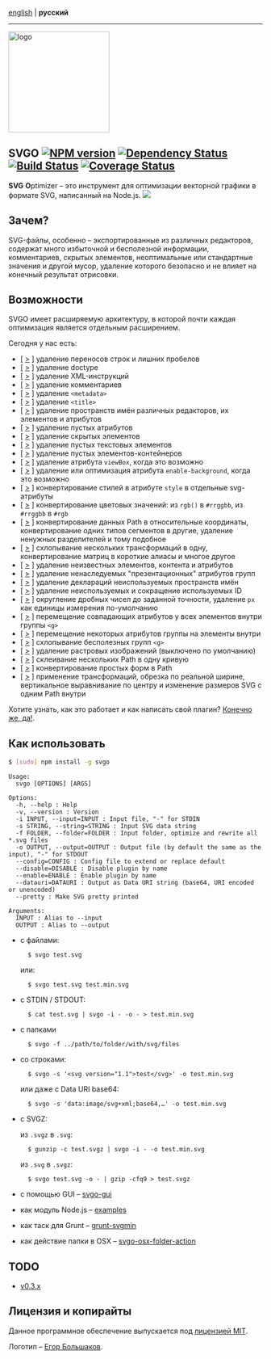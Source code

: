[english](https://github.com/svg/svgo/blob/master/README.md) | **русский**
- - -

<img src="http://soulshine.in/svgo.svg" width="200" height="200" alt="logo"/>

## SVGO [![NPM version](https://badge.fury.io/js/svgo.png)](https://npmjs.org/package/svgo) [![Dependency Status](https://gemnasium.com/svg/svgo.png)](https://gemnasium.com/svg/svgo) [![Build Status](https://secure.travis-ci.org/svg/svgo.png)](https://travis-ci.org/svg/svgo) [![Coverage Status](https://coveralls.io/repos/svg/svgo/badge.png?branch=master)](https://coveralls.io/r/svg/svgo)

**SVG** **O**ptimizer – это инструмент для оптимизации векторной графики в формате SVG, написанный на Node.js.
![](https://mc.yandex.ru/watch/18431326)

## Зачем?

SVG-файлы, особенно – экспортированные из различных редакторов, содержат много избыточной и бесполезной информации, комментариев, скрытых элементов, неоптимальные или стандартные значения и другой мусор, удаление которого безопасно и не влияет на конечный результат отрисовки.

## Возможности

SVGO имеет расширяемую архитектуру, в которой почти каждая оптимизация является отдельным расширением.

Сегодня у нас есть:

* [ [>](https://github.com/svg/svgo/blob/master/plugins/cleanupAttrs.js) ] удаление переносов строк и лишних пробелов
* [ [>](https://github.com/svg/svgo/blob/master/plugins/removeDoctype.js) ] удаление doctype
* [ [>](https://github.com/svg/svgo/blob/master/plugins/removeXMLProcInst.js) ] удаление XML-инструкций
* [ [>](https://github.com/svg/svgo/blob/master/plugins/removeComments.js) ] удаление комментариев
* [ [>](https://github.com/svg/svgo/blob/master/plugins/removeMetadata.js) ] удаление `<metadata>`
* [ [>](https://github.com/svg/svgo/blob/master/plugins/removeTitle.js) ] удаление `<title>`
* [ [>](https://github.com/svg/svgo/blob/master/plugins/removeEditorsNSData.js) ] удаление пространств имён различных редакторов, их элементов и атрибутов
* [ [>](https://github.com/svg/svgo/blob/master/plugins/removeEmptyAttrs.js) ] удаление пустых атрибутов
* [ [>](https://github.com/svg/svgo/blob/master/plugins/removeHiddenElems.js) ] удаление скрытых элементов
* [ [>](https://github.com/svg/svgo/blob/master/plugins/removeEmptyText.js) ] удаление пустых текстовых элементов
* [ [>](https://github.com/svg/svgo/blob/master/plugins/removeEmptyContainers.js) ] удаление пустых элементов-контейнеров
* [ [>](https://github.com/svg/svgo/blob/master/plugins/removeViewBox.js) ] удаление атрибута `viewBox`, когда это возможно
* [ [>](https://github.com/svg/svgo/blob/master/plugins/cleanupEnableBackground.js) ] удаление или оптимизация атрибута `enable-background`, когда это возможно
* [ [>](https://github.com/svg/svgo/blob/master/plugins/convertStyleToAttrs.js) ] конвертирование стилей в атрибуте `style` в отдельные svg-атрибуты
* [ [>](https://github.com/svg/svgo/blob/master/plugins/convertColors.js) ] конвертирование цветовых значений: из `rgb()` в `#rrggbb`, из `#rrggbb` в `#rgb`
* [ [>](https://github.com/svg/svgo/blob/master/plugins/convertPathData.js) ] конвертирование данных Path в относительные координаты, конвертирование одних типов сегментов в другие, удаление ненужных разделителей и тому подобное
* [ [>](https://github.com/svg/svgo/blob/master/plugins/convertTransform.js) ] схлопывание нескольких трансформаций в одну, конвертирование матриц в короткие алиасы и многое другое
* [ [>](https://github.com/svg/svgo/blob/master/plugins/removeUnknownsAndDefaults.js) ] удаление неизвестных элементов, контента и атрибутов
* [ [>](https://github.com/svg/svgo/blob/master/plugins/removeNonInheritableGroupAttrs.js) ] удаление ненаследуемых "презентационных" атрибутов групп
* [ [>](https://github.com/svg/svgo/blob/master/plugins/removeUnusedNS.js) ] удаление  деклараций неиспользуемых пространств имён
* [ [>](https://github.com/svg/svgo/blob/master/plugins/cleanupIDs.js) ] удаление неиспользуемых и сокращение используемых ID
* [ [>](https://github.com/svg/svgo/blob/master/plugins/cleanupNumericValues.js) ] округление дробных чисел до заданной точности, удаление `px` как единицы измерения по-умолчанию
* [ [>](https://github.com/svg/svgo/blob/master/plugins/moveElemsAttrsToGroup.js) ] перемещение совпадающих атрибутов у всех элементов внутри группы `<g>`
* [ [>](https://github.com/svg/svgo/blob/master/plugins/moveGroupAttrsToElems.js) ] перемещение некоторых атрибутов группы на элементы внутри
* [ [>](https://github.com/svg/svgo/blob/master/plugins/collapseGroups.js) ] схлопывание бесполезных групп `<g>`
* [ [>](https://github.com/svg/svgo/blob/master/plugins/removeRasterImages.js) ] удаление растровых изображений (выключено по умолчанию)
* [ [>](https://github.com/svg/svgo/blob/master/plugins/mergePaths.js) ] склеивание нескольких Path в одну кривую
* [ [>](https://github.com/svg/svgo/blob/master/plugins/convertShapeToPath.js) ] конвертирование простых форм в Path
* [ [>](https://github.com/svg/svgo/blob/master/plugins/transformsWithOnePath.js) ] применение трансформаций, обрезка по реальной ширине, вертикальное выравнивание по центру и изменение размеров SVG с одним Path внутри

Хотите узнать, как это работает и как написать свой плагин? [Конечно же, да!](https://github.com/svg/svgo/blob/master/docs/how-it-works/ru.md).


## Как использовать

```sh
$ [sudo] npm install -g svgo
```

```
Usage:
  svgo [OPTIONS] [ARGS]

Options:
  -h, --help : Help
  -v, --version : Version
  -i INPUT, --input=INPUT : Input file, "-" for STDIN
  -s STRING, --string=STRING : Input SVG data string
  -f FOLDER, --folder=FOLDER : Input folder, optimize and rewrite all *.svg files
  -o OUTPUT, --output=OUTPUT : Output file (by default the same as the input), "-" for STDOUT
  --config=CONFIG : Config file to extend or replace default
  --disable=DISABLE : Disable plugin by name
  --enable=ENABLE : Enable plugin by name
  --datauri=DATAURI : Output as Data URI string (base64, URI encoded or unencoded)
  --pretty : Make SVG pretty printed

Arguments:
  INPUT : Alias to --input
  OUTPUT : Alias to --output
```

* с файлами:

        $ svgo test.svg

    или:

        $ svgo test.svg test.min.svg

* с STDIN / STDOUT:

        $ cat test.svg | svgo -i - -o - > test.min.svg

* с папками

        $ svgo -f ../path/to/folder/with/svg/files

* со строками:

        $ svgo -s '<svg version="1.1">test</svg>' -o test.min.svg

    или даже с Data URI base64:

        $ svgo -s 'data:image/svg+xml;base64,…' -o test.min.svg

* с SVGZ:

    из `.svgz` в `.svg`:

        $ gunzip -c test.svgz | svgo -i - -o test.min.svg

    из `.svg` в `.svgz`:

        $ svgo test.svg -o - | gzip -cfq9 > test.svgz

* с помощью GUI – [svgo-gui](https://github.com/svg/svgo-gui)
* как модуль Node.js – [examples](https://github.com/svg/svgo/tree/master/examples)
* как таск для Grunt – [grunt-svgmin](https://github.com/sindresorhus/grunt-svgmin)
* как действие папки в OSX – [svgo-osx-folder-action](https://github.com/svg/svgo-osx-folder-action)

## TODO

* [v0.3.x](https://github.com/svg/svgo/issues?milestone=7&state=open)


## Лицензия и копирайты

Данное программное обеспечение выпускается под [лицензией MIT](https://github.com/svg/svgo/blob/master/LICENSE).

Логотип – [Егор Большаков](http://xizzzy.ru/).
